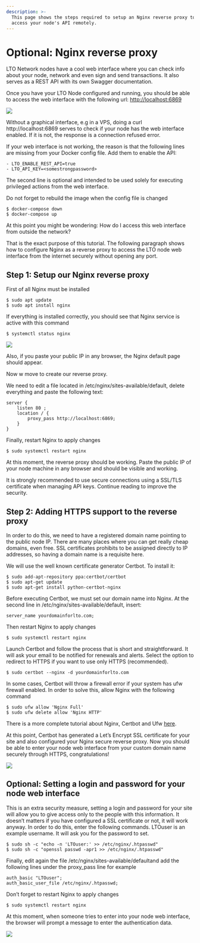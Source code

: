 ```yaml
---
description: >-
  This page shows the steps required to setup an Nginx reverse proxy to securely
  access your node's API remotely.
---
```


# Optional: Nginx reverse proxy

LTO Network nodes have a cool web interface where you can check info about your node, network and even sign and send transactions. It also serves as a REST API with its own Swagger documentation.

Once you have your LTO Node configured and running, you should be able to access the web interface with the following url: [http://localhost:6869](http://localhost:6869/)

![](https://www.dumbitcoin.com/wp-content/uploads/2019/01/main-1024x612.png)

Without a graphical interface, e.g in a VPS, doing a curl http://localhost:6869 serves to check if your node has the web interface enabled. If it is not, the response is a connection refused error.

If your web interface is not working, the reason is that the following lines are missing from your Docker config file. Add them to enable the API:

```text
- LTO_ENABLE_REST_API=true
- LTO_API_KEY=<somestrongpassword>
```

The second line is optional and intended to be used solely for executing privileged actions from the web interface.

Do not forget to rebuild the image when the config file is changed

```text
$ docker-compose down 
$ docker-compose up
```

At this point you might be wondering: How do I access this web interface from outside the network?

That is the exact purpose of this tutorial. The following paragraph shows how to configure Nginx as a reverse proxy to access the LTO node web interface from the internet securely without opening any port. 

## Step 1: Setup our Nginx reverse proxy

First of all Nginx must be installed

```text
$ sudo apt update
$ sudo apt install nginx
```

If everything is installed correctly, you should see that Nginx service is active with this command

```text
$ systemctl status nginx
```

![](https://www.dumbitcoin.com/wp-content/uploads/2019/01/Sin-t%C3%ADtulo.jpg)

Also, if you paste your public IP in any browser, the Nginx default page should appear.

Now w move to create our reverse proxy.

We need to edit a file located in /etc/nginx/sites-available/default, delete everything and paste the following text:

```text
server {
    listen 80 ;
    location / {
        proxy_pass http://localhost:6869;
    }
} 
```

Finally, restart Nginx to apply changes

```text
$ sudo systemctl restart nginx
```

At this moment, the reverse proxy should be working. Paste the public IP of your node machine in any browser and should be visible and working.

It is strongly recommended to use secure connections using a SSL/TLS certificate when managing API keys. Continue reading to improve the security.

## **Step 2: Adding HTTPS support to the reverse proxy**

In order to do this, we need to have a registered domain name pointing to the public node IP. There are many places where you can get really cheap domains, even free. SSL certificates prohibits to be assigned directly to IP addresses, so having a domain name is a requisite here.

We will use the well known certificate generator Certbot. To install it:

```text
$ sudo add-apt-repository ppa:certbot/certbot
$ sudo apt-get update
$ sudo apt-get install python-certbot-nginx 
```

Before executing Certbot, we must set our domain name into Nginx. At the second line in /etc/nginx/sites-available/default, insert:

```text
server_name yourdomainforlto.com;
```

Then restart Nginx to apply changes

```text
$ sudo systemctl restart nginx
```

Launch Certbot and follow the process that is short and straightforward. It will ask your email to be notified for renewals and alerts. Select the option to redirect to HTTPS if you want to use only HTTPS \(recommended\).

```text
$ sudo certbot --nginx -d yourdomainforlto.com
```

In some cases, Certbot will throw a firewall error if your system has ufw firewall enabled. In order to solve this, allow Nginx with the following command

```text
$ sudo ufw allow 'Nginx Full'
$ sudo ufw delete allow 'Nginx HTTP'
```

There is a more complete tutorial about Nginx, Certbot and Ufw [here](https://www.digitalocean.com/community/tutorials/how-to-secure-nginx-with-let-s-encrypt-on-ubuntu-16-04).

At this point, Certbot has generated a Let’s Encrypt SSL certificate for your site and also configured your Nginx secure reverse proxy. Now you should be able to enter your node web interface from your custom domain name securely through HTTPS, congratulations!

![](https://www.dumbitcoin.com/wp-content/uploads/2019/01/certf.jpg)

## **Optional: Setting a login and password for your node web interface**

This is an extra security measure, setting a login and password for your site will allow you to give access only to the people with this information. It doesn’t matters if you have configured a SSL certificate or not, it will work anyway. In order to do this, enter the following commands. LTOuser is an example username. It will ask you for the password to set.

```text
$ sudo sh -c "echo -n 'LTOuser:' >> /etc/nginx/.htpasswd"
$ sudo sh -c "openssl passwd -apr1 >> /etc/nginx/.htpasswd"
```

 Finally, edit again the file /etc/nginx/sites-available/defaultand add the following lines under the proxy\_pass line for example

```text
auth_basic "LTOuser";
auth_basic_user_file /etc/nginx/.htpasswd;
```

 Don’t forget to restart Nginx to apply changes

```text
$ sudo systemctl restart nginx
```

 At this moment, when someone tries to enter into your node web interface, the browser will prompt a message to enter the authentication data. 

![](https://www.dumbitcoin.com/wp-content/uploads/2019/01/Sin-t%C3%ADtulolto.jpg)

